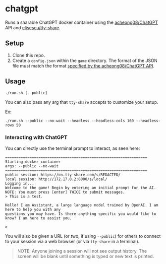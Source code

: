 # chatgpt

Runs a sharable ChatGPT docker container using the [acheong08/ChatGPT](https://github.com/acheong08/ChatGPT) API and [elisescu/tty-share](https://github.com/elisescu/tty-share).

## Setup

1. Clone this repo.
2. Create a `config.json` within the `game` directory. The format of the JSON file must match the format [specified by the acheong08/ChatGPT API](https://github.com/acheong08/ChatGPT/wiki/Setup).

## Usage

```
./run.sh [--public]
```

You can also pass any arg that `tty-share` accepts to customize your setup.

Ex:
```
./run.sh --public --no-wait --headless --headless-cols 160 --headless-rows 50
```

### Interacting with ChatGPT

You can directly use the terminal prompt to interact, as seen here:

```
================================================================
Starting docker container
args: --public --no-wait
================================================================
public session: https://on.tty-share.com/s/REDACTED/
local session: http://172.17.0.2:8000/s/local/
Logging in...
Welcome to the game! Begin by entering an initial prompt for the AI.
NOTE: You must press [enter] TWICE to submit messages.
> This is a test.

Hello! I am Assistant, a large language model trained by OpenAI. I am here to help you with any
questions you may have. Is there anything specific you would like to know? I am here to assist you.

> 

```

You will also be given a URL (or two, if using `--public`) for others to connect to your session via a web browser (or via `tty-share` in a terminal).

> NOTE: Anyone joining a session will not see output history. The screen will be blank until something is typed or new text is printed.

